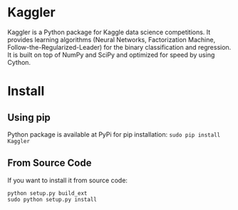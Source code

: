 # Kaggler
Kaggler is a Python package for Kaggle data science competitions.
It provides learning algorithms (Neural Networks, Factorization Machine, Follow-the-Regularized-Leader) for the binary classification and regression.
It is built on top of NumPy and SciPy and optimized for speed by using Cython.

# Install

## Using pip
Python package is available at PyPi for pip installation:
`sudo pip install Kaggler`

## From Source Code
If you want to install it from source code:
```
python setup.py build_ext
sudo python setup.py install
```


